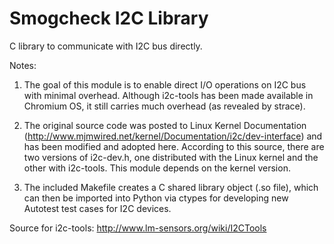 # Smogcheck I2C Library

C library to communicate with I2C bus directly.

Notes:
1.  The goal of this module is to enable direct I/O operations on I2C bus
    with minimal overhead. Although i2c-tools has been made available in
    Chromium OS, it still carries much overhead (as revealed by strace).

2.  The original source code was posted to Linux Kernel Documentation
    (http://www.mjmwired.net/kernel/Documentation/i2c/dev-interface) and
    has been modified and adopted here. According to this source, there are
    two versions of i2c-dev.h, one distributed with the Linux kernel and the
    other with i2c-tools. This module depends on the kernel version.

3.  The included Makefile creates a C shared library object (.so file), which
    can then be imported into Python via ctypes for developing new Autotest
    test cases for I2C devices.

Source for i2c-tools: http://www.lm-sensors.org/wiki/I2CTools
